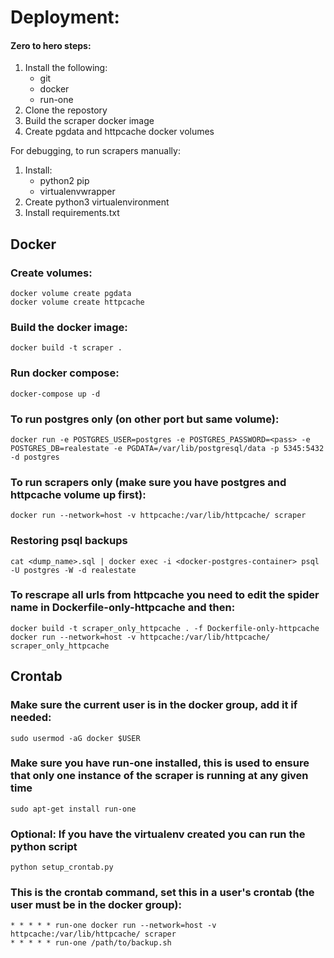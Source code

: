# Deployment:

#### Zero to hero steps:
1. Install the following:
    * git
    * docker
    * run-one
2. Clone the repostory
3. Build the scraper docker image
4. Create pgdata and httpcache docker volumes

For debugging, to run scrapers manually:
1. Install:
    * python2 pip
    * virtualenvwrapper
2. Create python3 virtualenvironment
3. Install requirements.txt

## Docker

### Create volumes:
    docker volume create pgdata
    docker volume create httpcache

### Build the docker image:
    docker build -t scraper .

### Run docker compose:
    docker-compose up -d

### To run postgres only (on other port but same volume):
    docker run -e POSTGRES_USER=postgres -e POSTGRES_PASSWORD=<pass> -e POSTGRES_DB=realestate -e PGDATA=/var/lib/postgresql/data -p 5345:5432 -d postgres

### To run scrapers only (make sure you have postgres and httpcache volume up first):
    docker run --network=host -v httpcache:/var/lib/httpcache/ scraper

### Restoring psql backups
    cat <dump_name>.sql | docker exec -i <docker-postgres-container> psql -U postgres -W -d realestate
    
### To rescrape all urls from httpcache you need to edit the spider name in Dockerfile-only-httpcache and then:
    docker build -t scraper_only_httpcache . -f Dockerfile-only-httpcache
    docker run --network=host -v httpcache:/var/lib/httpcache/ scraper_only_httpcache


## Crontab    

### Make sure the current user is in the docker group, add it if needed:
    sudo usermod -aG docker $USER

### Make sure you have run-one installed, this is used to ensure that only one instance of the scraper is running at any given time
    sudo apt-get install run-one

### Optional: If you have the virtualenv created you can run the python script
    python setup_crontab.py

### This is the crontab command, set this in a user's crontab (the user must be in the docker group):
    * * * * * run-one docker run --network=host -v httpcache:/var/lib/httpcache/ scraper
    * * * * * run-one /path/to/backup.sh
